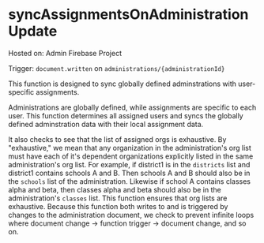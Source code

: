 # syncAssignmentsOnAdministrationUpdate

Hosted on: Admin Firebase Project

Trigger: `document.written` on `administrations/{administrationId}`

This function is designed to sync globally defined adminstrations with user-specific assignments.

Administrations are globally defined, while assignments are specific to each user. This function determines all assigned users and syncs the globally defined adminstration data with their local assignment data.

It also checks to see that the list of assigned orgs is exhaustive. By "exhaustive," we mean that any organization in the administration's org list must have each of it's dependent organizations explicitly listed in the same administration's org list. For example, if district1 is in the `districts` list and district1 contains schools A and B. Then schools A and B should also be in the `schools` list of the administration. Likewise if school A contains classes alpha and beta, then classes alpha and beta should also be in the administration's `classes` list. This function ensures that org lists are exhaustive. Because this function both writes to and is triggered by changes to the administration document, we check to prevent infinite loops where document change -> function trigger -> document change, and so on.
